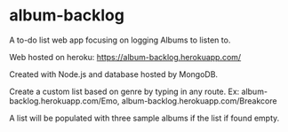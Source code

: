 # album-backlog

A to-do list web app focusing on logging Albums to listen to.

Web hosted on heroku: https://album-backlog.herokuapp.com/

Created with Node.js and database hosted by MongoDB.

Create a custom list based on genre by typing in any route.
Ex: album-backlog.herokuapp.com/Emo, album-backlog.herokuapp.com/Breakcore

A list will be populated with three sample albums if the list if found empty.

